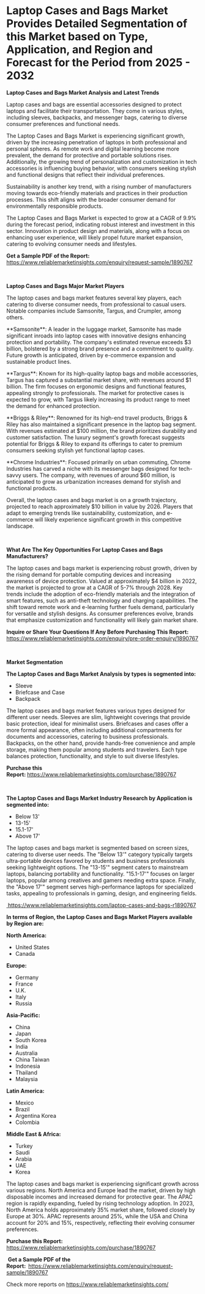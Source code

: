 <p><h1>Laptop Cases and Bags Market Provides Detailed Segmentation of this Market based on Type, Application, and Region and Forecast for the Period from 2025 - 2032</h1></p><p><strong>Laptop Cases and Bags Market Analysis and Latest Trends</strong></p>
<p><p>Laptop cases and bags are essential accessories designed to protect laptops and facilitate their transportation. They come in various styles, including sleeves, backpacks, and messenger bags, catering to diverse consumer preferences and functional needs.</p><p>The Laptop Cases and Bags Market is experiencing significant growth, driven by the increasing penetration of laptops in both professional and personal spheres. As remote work and digital learning become more prevalent, the demand for protective and portable solutions rises. Additionally, the growing trend of personalization and customization in tech accessories is influencing buying behavior, with consumers seeking stylish and functional designs that reflect their individual preferences.</p><p>Sustainability is another key trend, with a rising number of manufacturers moving towards eco-friendly materials and practices in their production processes. This shift aligns with the broader consumer demand for environmentally responsible products.</p><p>The Laptop Cases and Bags Market is expected to grow at a CAGR of 9.9% during the forecast period, indicating robust interest and investment in this sector. Innovation in product design and materials, along with a focus on enhancing user experience, will likely propel future market expansion, catering to evolving consumer needs and lifestyles.</p></p>
<p><strong>Get a Sample PDF of the Report:&nbsp;</strong> <a href="https://www.reliablemarketinsights.com/enquiry/request-sample/1890767?utm_campaign=3164&utm_medium=2&utm_source=Github&utm_content=ia&utm_term=05042025&utm_id=laptop-cases-and-bags">https://www.reliablemarketinsights.com/enquiry/request-sample/1890767</a></p>
<p>&nbsp;</p>
<p><strong>Laptop Cases and Bags Major Market Players</strong></p>
<p><p>The laptop cases and bags market features several key players, each catering to diverse consumer needs, from professional to casual users. Notable companies include Samsonite, Targus, and Crumpler, among others.</p><p>**Samsonite**: A leader in the luggage market, Samsonite has made significant inroads into laptop cases with innovative designs enhancing protection and portability. The company's estimated revenue exceeds $3 billion, bolstered by a strong brand presence and a commitment to quality. Future growth is anticipated, driven by e-commerce expansion and sustainable product lines.</p><p>**Targus**: Known for its high-quality laptop bags and mobile accessories, Targus has captured a substantial market share, with revenues around $1 billion. The firm focuses on ergonomic designs and functional features, appealing strongly to professionals. The market for protective cases is expected to grow, with Targus likely increasing its product range to meet the demand for enhanced protection.</p><p>**Briggs & Riley**: Renowned for its high-end travel products, Briggs & Riley has also maintained a significant presence in the laptop bag segment. With revenues estimated at $100 million, the brand prioritizes durability and customer satisfaction. The luxury segment's growth forecast suggests potential for Briggs & Riley to expand its offerings to cater to premium consumers seeking stylish yet functional laptop cases.</p><p>**Chrome Industries**: Focused primarily on urban commuting, Chrome Industries has carved a niche with its messenger bags designed for tech-savvy users. The company, with revenues of around $60 million, is anticipated to grow as urbanization increases demand for stylish and functional products.</p><p>Overall, the laptop cases and bags market is on a growth trajectory, projected to reach approximately $10 billion in value by 2026. Players that adapt to emerging trends like sustainability, customization, and e-commerce will likely experience significant growth in this competitive landscape.</p></p>
<p>&nbsp;</p>
<p><strong>What Are The Key Opportunities For Laptop Cases and Bags Manufacturers?</strong></p>
<p><p>The laptop cases and bags market is experiencing robust growth, driven by the rising demand for portable computing devices and increasing awareness of device protection. Valued at approximately $4 billion in 2022, the market is projected to grow at a CAGR of 5-7% through 2028. Key trends include the adoption of eco-friendly materials and the integration of smart features, such as anti-theft technology and charging capabilities. The shift toward remote work and e-learning further fuels demand, particularly for versatile and stylish designs. As consumer preferences evolve, brands that emphasize customization and functionality will likely gain market share.</p></p>
<p><strong>Inquire or Share Your Questions If Any Before Purchasing This Report:</strong> <a href="https://www.reliablemarketinsights.com/enquiry/pre-order-enquiry/1890767?utm_campaign=3164&utm_medium=2&utm_source=Github&utm_content=ia&utm_term=05042025&utm_id=laptop-cases-and-bags">https://www.reliablemarketinsights.com/enquiry/pre-order-enquiry/1890767</a></p>
<p>&nbsp;</p>
<p><strong>Market Segmentation</strong></p>
<p><strong>The Laptop Cases and Bags Market Analysis by types is segmented into:</strong></p>
<p><ul><li>Sleeve</li><li>Briefcase and Case</li><li>Backpack</li></ul></p>
<p><p>The laptop cases and bags market features various types designed for different user needs. Sleeves are slim, lightweight coverings that provide basic protection, ideal for minimalist users. Briefcases and cases offer a more formal appearance, often including additional compartments for documents and accessories, catering to business professionals. Backpacks, on the other hand, provide hands-free convenience and ample storage, making them popular among students and travelers. Each type balances protection, functionality, and style to suit diverse lifestyles.</p></p>
<p><strong>Purchase this Report:&nbsp;</strong><a href="https://www.reliablemarketinsights.com/purchase/1890767?utm_campaign=3164&utm_medium=2&utm_source=Github&utm_content=ia&utm_term=05042025&utm_id=laptop-cases-and-bags">https://www.reliablemarketinsights.com/purchase/1890767</a></p>
<p>&nbsp;</p>
<p><strong>The Laptop Cases and Bags Market Industry Research by Application is segmented into:</strong></p>
<p><ul><li>Below 13'</li><li>13-15'</li><li>15.1-17'</li><li>Above 17'</li></ul></p>
<p><p>The laptop cases and bags market is segmented based on screen sizes, catering to diverse user needs. The "Below 13'" category typically targets ultra-portable devices favored by students and business professionals seeking lightweight options. The "13-15'" segment caters to mainstream laptops, balancing portability and functionality. "15.1-17'" focuses on larger laptops, popular among creatives and gamers needing extra space. Finally, the "Above 17'" segment serves high-performance laptops for specialized tasks, appealing to professionals in gaming, design, and engineering fields.</p></p>
<p><a href="https://www.reliablemarketinsights.com/laptop-cases-and-bags-r1890767?utm_campaign=3164&utm_medium=2&utm_source=Github&utm_content=ia&utm_term=05042025&utm_id=laptop-cases-and-bags">&nbsp;https://www.reliablemarketinsights.com/laptop-cases-and-bags-r1890767</a></p>
<p><strong>In terms of Region, the Laptop Cases and Bags Market Players available by Region are:</strong></p>
<p>
    <p> <strong> North America: </strong>
        <ul>
            <li>United States</li>
            <li>Canada</li>
        </ul>
        </p> 
    <p> <strong> Europe: </strong>
        <ul>
            <li>Germany</li>
            <li>France</li>
            <li>U.K.</li>
            <li>Italy</li>
            <li>Russia</li>
        </ul>
        </p> 
    <p> <strong> Asia-Pacific: </strong>
        <ul>
            <li>China</li>
            <li>Japan</li>
            <li>South Korea</li>
            <li>India</li>
            <li>Australia</li>
            <li>China Taiwan</li>
            <li>Indonesia</li>
            <li>Thailand</li>
            <li>Malaysia</li>
        </ul>
        </p> 
    <p> <strong> Latin America: </strong>
        <ul>
            <li>Mexico</li>
            <li>Brazil</li>
            <li>Argentina Korea</li>
            <li>Colombia</li>
        </ul>
        </p> 
    <p> <strong> Middle East & Africa: </strong>
        <ul>
            <li>Turkey</li>
            <li>Saudi</li>
            <li>Arabia</li>
            <li>UAE</li>
            <li>Korea</li>
        </ul>
    </p>
    </p>
<p><p>The laptop cases and bags market is experiencing significant growth across various regions. North America and Europe lead the market, driven by high disposable incomes and increased demand for protective gear. The APAC region is rapidly expanding, fueled by rising technology adoption. In 2023, North America holds approximately 35% market share, followed closely by Europe at 30%. APAC represents around 25%, while the USA and China account for 20% and 15%, respectively, reflecting their evolving consumer preferences.</p></p>
<p><strong>Purchase this Report: </strong><a href="https://www.reliablemarketinsights.com/purchase/1890767?utm_campaign=3164&utm_medium=2&utm_source=Github&utm_content=ia&utm_term=05042025&utm_id=laptop-cases-and-bags">https://www.reliablemarketinsights.com/purchase/1890767</a></p>
<p>&nbsp;<strong>Get a Sample PDF of the Report:&nbsp;&nbsp;</strong><a href="https://www.reliablemarketinsights.com/enquiry/request-sample/1890767?utm_campaign=3164&utm_medium=2&utm_source=Github&utm_content=ia&utm_term=05042025&utm_id=laptop-cases-and-bags">https://www.reliablemarketinsights.com/enquiry/request-sample/1890767</a></p>
<p><strong></strong></p>
<p>Check more reports on <a href="https://www.reliablemarketinsights.com/?utm_campaign=3164&utm_medium=2&utm_source=Github&utm_content=ia&utm_term=05042025&utm_id=laptop-cases-and-bags">https://www.reliablemarketinsights.com/</a></p>
